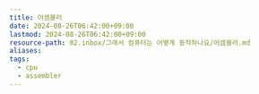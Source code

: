 ```yaml
---
title: 어셈블러
date: 2024-08-26T06:42:00+09:00
lastmod: 2024-08-26T06:42:00+09:00
resource-path: 02.inbox/그래서 컴퓨터는 어떻게 동작하나요/어셈블러.md
aliases: 
tags:
  - cpu
  - assembler
---
```

